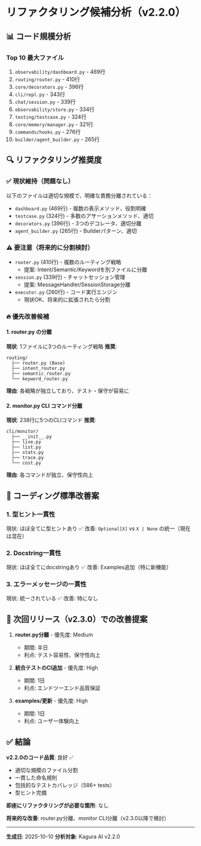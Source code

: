 # リファクタリング候補分析（v2.2.0）

## 📊 コード規模分析

### Top 10 最大ファイル
1. `observability/dashboard.py` - 469行
2. `routing/router.py` - 410行
3. `core/decorators.py` - 396行
4. `cli/repl.py` - 343行
5. `chat/session.py` - 339行
6. `observability/store.py` - 334行
7. `testing/testcase.py` - 324行
8. `core/memory/manager.py` - 321行
9. `commands/hooks.py` - 276行
10. `builder/agent_builder.py` - 265行

## 🔍 リファクタリング推奨度

### ✅ 現状維持（問題なし）
以下のファイルは適切な規模で、明確な責務分離されている：
- `dashboard.py` (469行) - 複数の表示メソッド、役割明確
- `testcase.py` (324行) - 多数のアサーションメソッド、適切
- `decorators.py` (396行) - 3つのデコレータ、適切分離
- `agent_builder.py` (265行) - Builderパターン、適切

### ⚠️ 要注意（将来的に分割検討）
- `router.py` (410行) - 複数のルーティング戦略
  - 提案: Intent/Semantic/Keywordを別ファイルに分離
- `session.py` (339行) - チャットセッション管理
  - 提案: MessageHandler/SessionStorage分離
- `executor.py` (260行) - コード実行エンジン
  - 現状OK、将来的に拡張されたら分割

### 🔥 優先改善候補

#### 1. **router.py の分離**
**現状**: 1ファイルに3つのルーティング戦略
**推奨**:
```
routing/
  ├── router.py (Base)
  ├── intent_router.py
  ├── semantic_router.py
  └── keyword_router.py
```
**理由**: 各戦略が独立しており、テスト・保守が容易に

#### 2. **monitor.py CLI コマンド分離**
**現状**: 238行に5つのCLIコマンド
**推奨**:
```
cli/monitor/
  ├── __init__.py
  ├── live.py
  ├── list.py
  ├── stats.py
  ├── trace.py
  └── cost.py
```
**理由**: 各コマンドが独立、保守性向上

## 📝 コーディング標準改善案

### 1. 型ヒント一貫性
現状: ほぼ全てに型ヒントあり ✅
改善: `Optional[X]` vs `X | None` の統一（現在は混在）

### 2. Docstring一貫性
現状: ほぼ全てにdocstringあり ✅
改善: Examples追加（特に新機能）

### 3. エラーメッセージの一貫性
現状: 統一されている ✅
改善: 特になし

## 🎯 次回リリース（v2.3.0）での改善提案

1. **router.py分離** - 優先度: Medium
   - 期間: 半日
   - 利点: テスト容易性、保守性向上

2. **統合テストのCI追加** - 優先度: High
   - 期間: 1日
   - 利点: エンドツーエンド品質保証

3. **examples/更新** - 優先度: High
   - 期間: 1日
   - 利点: ユーザー体験向上

## ✅ 結論

**v2.2.0のコード品質**: 良好 ✅

- 適切な規模のファイル分割
- 一貫した命名規則
- 包括的なテストカバレッジ（586+ tests）
- 型ヒント完備

**即座にリファクタリングが必要な箇所**: なし

**将来的な改善**: router.py分離、monitor CLI分離（v2.3.0以降で検討）

---

**生成日**: 2025-10-10
**分析対象**: Kagura AI v2.2.0
